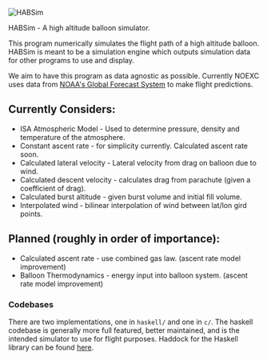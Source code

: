<img
  src="https://tmp.elrod.me/habsim.svg"
  alt="HABSim">

HABSim - A high altitude balloon simulator.

This program numerically simulates the flight path of a high altitude balloon.
HABSim is meant to be a simulation engine which outputs simulation data for
other programs to use and display.

We aim to have this program as data agnostic as possible. Currently NOEXC uses
data from
[NOAA's Global Forecast System](https://www.ncdc.noaa.gov/data-access/model-data/model-datasets/global-forcast-system-gfs)
to make flight predictions.

## Currently Considers:

* ISA Atmospheric Model - Used to determine pressure, density and temperature
  of the atmosphere.
* Constant ascent rate - for simplicity currently. Calculated ascent rate soon.
* Calculated lateral velocity - Lateral velocity from drag on balloon due to
  wind.
* Calculated descent velocity - calculates drag from parachute (given a
  coefficient of drag).
* Calculated burst altitude - given burst volume and initial fill volume.
* Interpolated wind - bilinear interpolation of wind between lat/lon gird
  points.

## Planned (roughly in order of importance):

* Calculated ascent rate - use combined gas law. (ascent rate model
  improvement)
* Balloon Thermodynamics - energy input into balloon system.  (ascent rate
  model improvement)

### Codebases

There are two implementations, one in `haskell/` and one in `c/`. The haskell
codebase is generally more full featured, better maintained, and is the
intended simulator to use for flight purposes. Haddock for the Haskell library
can be found [here](https://kg4sgp.github.io/habsim/).
